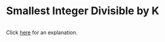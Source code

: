 # Smallest Integer Divisible by K 

~~~java

~~~

Click [here](Explanation.md) for an explanation.

